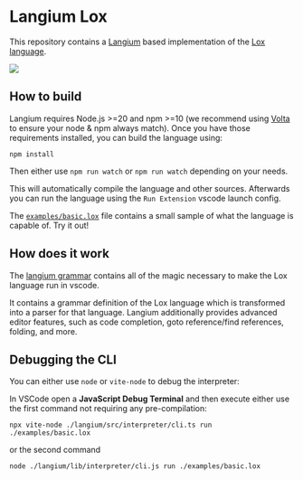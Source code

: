 # Langium Lox

This repository contains a [Langium](https://langium.org) based implementation of the [Lox language](https://craftinginterpreters.com/the-lox-language.html).

![](https://user-images.githubusercontent.com/4377073/178360339-109b40ba-f41f-457b-bddf-16bd5e2a7119.png)

## How to build

Langium requires Node.js >=20 and npm >=10 (we recommend using [Volta](https://volta.sh/) to ensure your node & npm always match). Once you have those requirements installed, you can build the language using:

```shell
npm install
```

Then either use `npm run watch` or `npm run watch` depending on your needs.

This will automatically compile the language and other sources. Afterwards you can run the language using the `Run Extension` vscode launch config.

The [`examples/basic.lox`](https://github.com/langium/langium-lox/blob/main/examples/basic.lox) file contains a small sample of what the language is capable of. Try it out!

## How does it work

The [langium grammar](https://github.com/langium/langium-lox/blob/main/langium/src/language-server/lox.langium) contains all of the magic necessary to make the Lox language run in vscode.

It contains a grammar definition of the Lox language which is transformed into a parser for that language.
Langium additionally provides advanced editor features, such as code completion, goto reference/find references, folding, and more.

## Debugging the CLI

You can either use `node` or `vite-node` to debug the interpreter:

In VSCode open a **JavaScript Debug Terminal** and then execute either use the first command not requiring any pre-compilation:

```shell
npx vite-node ./langium/src/interpreter/cli.ts run ./examples/basic.lox
```

or the second command

```shell
node ./langium/lib/interpreter/cli.js run ./examples/basic.lox
```
